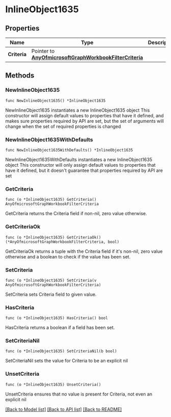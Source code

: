 # InlineObject1635

## Properties

Name | Type | Description | Notes
------------ | ------------- | ------------- | -------------
**Criteria** | Pointer to [**AnyOfmicrosoftGraphWorkbookFilterCriteria**](anyOf&lt;microsoft.graph.workbookFilterCriteria&gt;.md) |  | [optional] 

## Methods

### NewInlineObject1635

`func NewInlineObject1635() *InlineObject1635`

NewInlineObject1635 instantiates a new InlineObject1635 object
This constructor will assign default values to properties that have it defined,
and makes sure properties required by API are set, but the set of arguments
will change when the set of required properties is changed

### NewInlineObject1635WithDefaults

`func NewInlineObject1635WithDefaults() *InlineObject1635`

NewInlineObject1635WithDefaults instantiates a new InlineObject1635 object
This constructor will only assign default values to properties that have it defined,
but it doesn't guarantee that properties required by API are set

### GetCriteria

`func (o *InlineObject1635) GetCriteria() AnyOfmicrosoftGraphWorkbookFilterCriteria`

GetCriteria returns the Criteria field if non-nil, zero value otherwise.

### GetCriteriaOk

`func (o *InlineObject1635) GetCriteriaOk() (*AnyOfmicrosoftGraphWorkbookFilterCriteria, bool)`

GetCriteriaOk returns a tuple with the Criteria field if it's non-nil, zero value otherwise
and a boolean to check if the value has been set.

### SetCriteria

`func (o *InlineObject1635) SetCriteria(v AnyOfmicrosoftGraphWorkbookFilterCriteria)`

SetCriteria sets Criteria field to given value.

### HasCriteria

`func (o *InlineObject1635) HasCriteria() bool`

HasCriteria returns a boolean if a field has been set.

### SetCriteriaNil

`func (o *InlineObject1635) SetCriteriaNil(b bool)`

 SetCriteriaNil sets the value for Criteria to be an explicit nil

### UnsetCriteria
`func (o *InlineObject1635) UnsetCriteria()`

UnsetCriteria ensures that no value is present for Criteria, not even an explicit nil

[[Back to Model list]](../README.md#documentation-for-models) [[Back to API list]](../README.md#documentation-for-api-endpoints) [[Back to README]](../README.md)


